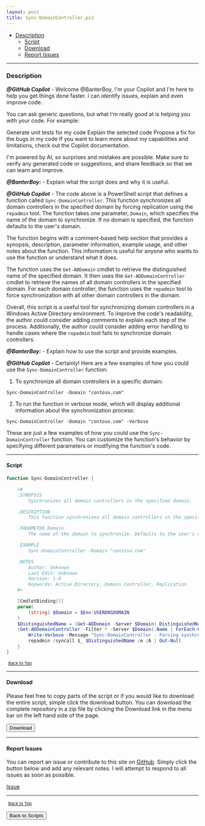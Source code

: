 ```yaml
---
layout: post
title: Sync-DomainController.ps1
---
```


- [Description](#description)
  - [Script](#script)
  - [Download](#download)
  - [Report Issues](#report-issues)

---

### Description

**_@GitHub Copilot_** - Welcome @BanterBoy, I'm your Copilot and I'm here to help you get things done faster. I can identify issues, explain and even improve code.

You can ask generic questions, but what I'm really good at is helping you with your code. For example:

Generate unit tests for my code
Explain the selected code
Propose a fix for the bugs in my code
If you want to learn more about my capabilities and limitations, check out the Copilot documentation.

I'm powered by AI, so surprises and mistakes are possible. Make sure to verify any generated code or suggestions, and share feedback so that we can learn and improve.

**_@BanterBoy:_** - Explain what the script does and why it is useful.

**_@GitHub Copilot_** - The code above is a PowerShell script that defines a function called `Sync-DomainController`. This function synchronizes all domain controllers in the specified domain by forcing replication using the `repadmin` tool. The function takes one parameter, `Domain`, which specifies the name of the domain to synchronize. If no domain is specified, the function defaults to the user's domain.

The function begins with a comment-based help section that provides a synopsis, description, parameter information, example usage, and other notes about the function. This information is useful for anyone who wants to use the function or understand what it does.

The function uses the `Get-ADDomain` cmdlet to retrieve the distinguished name of the specified domain. It then uses the `Get-ADDomainController` cmdlet to retrieve the names of all domain controllers in the specified domain. For each domain controller, the function uses the `repadmin` tool to force synchronization with all other domain controllers in the domain.

Overall, this script is a useful tool for synchronizing domain controllers in a Windows Active Directory environment. To improve the code's readability, the author could consider adding comments to explain each step of the process. Additionally, the author could consider adding error handling to handle cases where the `repadmin` tool fails to synchronize domain controllers.

**_@BanterBoy:_** - Explain how to use the script and provide examples.

**_@GitHub Copilot_** - Certainly! Here are a few examples of how you could use the `Sync-DomainController` function:

1. To synchronize all domain controllers in a specific domain:

```
Sync-DomainController -Domain "contoso.com"
```

2. To run the function in verbose mode, which will display additional information about the synchronization process:

```
Sync-DomainController -Domain "contoso.com" -Verbose
```

These are just a few examples of how you could use the `Sync-DomainController` function. You can customize the function's behavior by specifying different parameters or modifying the function's code.

---

#### Script

```powershell
function Sync-DomainController {

    <#
    .SYNOPSIS
        Synchronizes all domain controllers in the specified domain.

    .DESCRIPTION
        This function synchronizes all domain controllers in the specified domain by forcing replication using the repadmin tool.

    .PARAMETER Domain
        The name of the domain to synchronize. Defaults to the user's domain.

    .EXAMPLE
        Sync-DomainController -Domain "contoso.com"

    .NOTES
        Author: Unknown
        Last Edit: Unknown
        Version: 1.0
        Keywords: Active Directory, Domain Controller, Replication
    #>

    [CmdletBinding()]
    param(
        [string] $Domain = $Env:USERDNSDOMAIN
    )
    $DistinguishedName = (Get-ADDomain -Server $Domain).DistinguishedName
    (Get-ADDomainController -Filter * -Server $Domain).Name | ForEach-Object {
        Write-Verbose -Message "Sync-DomainController - Forcing synchronization $_"
        repadmin /syncall $_ $DistinguishedName /e /A | Out-Null
    }
}

```

<span style="font-size:11px;"><a href="#"><i class="fas fa-caret-up" aria-hidden="true" style="color: white; margin-right:5px;"></i>Back to Top</a></span>

---

#### Download

Please feel free to copy parts of the script or if you would like to download the entire script, simple click the download button. You can download the complete repository in a zip file by clicking the Download link in the menu bar on the left hand side of the page.

<button class="btn" type="submit" onclick="window.open('/PowerShell/NewFunctions/Sync-DomainController.ps1')">
    <i class="fa fa-cloud-download-alt">
    </i>
        Download
</button>

---

#### Report Issues

You can report an issue or contribute to this site on <a href="https://github.com/BanterBoy/scripts-blog/issues">GitHub</a>. Simply click the button below and add any relevant notes. I will attempt to respond to all issues as soon as possible.

<!-- Place this tag where you want the button to render. -->

<a class="github-button" href="https://github.com/BanterBoy/scripts-blog/issues/new?title=Sync-DomainController.ps1&body=There is a problem with this function. Please find details below." data-show-count="true" aria-label="Issue BanterBoy/scripts-blog on GitHub">Issue</a>

---

<span style="font-size:11px;"><a href="#"><i class="fas fa-caret-up" aria-hidden="true" style="color: white; margin-right:5px;"></i>Back to Top</a></span>

<a href="/menu/_pages/scripts.html">
    <button class="btn">
        <i class='fas fa-reply'>
        </i>
            Back to Scripts
    </button>
</a>

[1]: http://ecotrust-canada.github.io/markdown-toc
[2]: https://github.com/googlearchive/code-prettify
